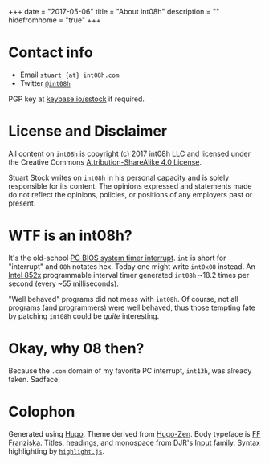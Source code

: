 +++
date = "2017-05-06"
title = "About int08h"
description = ""
hidefromhome = "true"
+++

# Contact info

* Email `stuart {at} int08h.com`
* Twitter [`@int08h`](https://twitter.com/int08h)

PGP key at [keybase.io/sstock](https://keybase.io/sstock) if required.


# License and Disclaimer

All content on `int08h` is copyright (c) 2017 int08h LLC and licensed under the Creative Commons 
[Attribution-ShareAlike 4.0 License](https://creativecommons.org/licenses/by-sa/4.0/legalcode). 

Stuart Stock writes on `int08h` in his personal capacity and is solely responsible for its content. 
The opinions expressed and statements made do not reflect the opinions, policies, or positions of any 
employers past or present. 

# WTF is an int08h?

It's the old-school [PC BIOS system timer interrupt](http://www.delorie.com/djgpp/doc/rbinter/id/48/0.html). 
`int` is short for "interrupt" and `08h` notates hex. Today one might write `int0x08` instead.
An [Intel 852x](http://wiki.osdev.org/Programmable_Interval_Timer) programmable interval timer generated `int08h` 
~18.2 times per second (every ~55 milliseconds). 

"Well behaved" programs did not mess with `int08h`. Of course, not all programs (and programmers) were 
well behaved, thus those tempting fate by patching `int08h` could be *quite* interesting.

# Okay, why 08 then?

Because the `.com` domain of my favorite PC interrupt, `int13h`, was already taken. Sadface.

# Colophon

Generated using [Hugo](https://gohugo.io/). Theme derived from [Hugo-Zen](https://github.com/rakuishi/hugo-zen).
Body typeface is [FF Franziska](http://www.fffranziska.com/).
Titles, headings, and monospace from DJR's [Input](http://input.fontbureau.com/) family.
Syntax highlighting by [`highlight.js`](https://highlightjs.org/).
